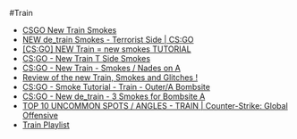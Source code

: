 #Train
* [CSGO New Train Smokes](https://www.youtube.com/watch?v=rBQEUdGiEYI)
* [NEW de_train Smokes - Terrorist Side | CS:GO](https://www.youtube.com/watch?v=MVEbOJQJYFU)
* [\[CS:GO\] NEW Train = new smokes TUTORIAL](https://www.youtube.com/watch?v=6qrvoqiRilc)
* [CS:GO - New Train T Side Smokes](https://www.youtube.com/watch?v=hx0OAq0Pej0)
* [CS:GO - New Train - Smokes / Nades on A](https://www.youtube.com/watch?v=GFENCQZtkLM)
* [Review of the new Train, Smokes and Glitches !](https://www.youtube.com/watch?v=ZRW6QyhgerI)
* [CS:GO - Smoke Tutorial - Train - Outer/A Bombsite](https://www.youtube.com/watch?v=0BA2b2LLQIA)
* [CS:GO - New de_train - 3 Smokes for Bombsite A](https://www.youtube.com/watch?v=7bSuw4JIVa4)
* [TOP 10 UNCOMMON SPOTS / ANGLES - TRAIN | Counter-Strike: Global Offensive](https://www.youtube.com/watch?v=ZXk3RRIrqfI)
* [Train Playlist](https://www.youtube.com/playlist?list=PLV5ReMgPeRoYASSKkn8OAb3uA_O-tmqJC)
